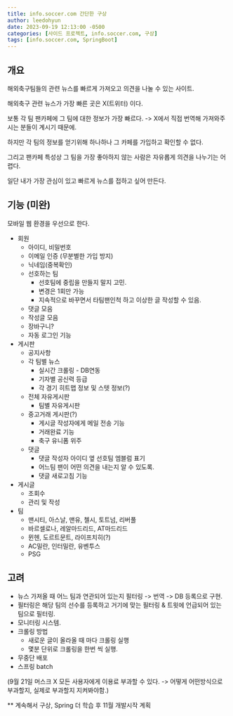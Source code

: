 ```yaml
---
title: info.soccer.com 간단한 구상
author: leedohyun
date: 2023-09-19 12:13:00 -0500
categories: [사이드 프로젝트, info.soccer.com, 구상]
tags: [info.soccer.com, SpringBoot]
---
```


## 개요

해외축구팀들의 관련 뉴스를 빠르게 가져오고 의견을 나눌 수 있는 사이트.

해외축구 관련 뉴스가 가장 빠른 곳은 X(트위터) 이다.

보통 각 팀 팬카페에 그 팀에 대한 정보가 가장 빠르다. -> X에서 직접 번역해 가져와주시는 분들이 계시기 때문에.

하지만 각 팀의 정보를 얻기위해 하나하나 그 카페를 가입하고 확인할 수 없다.

그리고 팬카페 특성상 그 팀을 가장 좋아하지 않는 사람은 자유롭게 의견을 나누기는 어렵다.

일단 내가 가장 관심이 있고 빠르게 뉴스를 접하고 싶어 만든다.

## 기능 (미완)

모바일 웹 환경을 우선으로 한다.

- 회원
	- 아이디, 비밀번호
	- 이메일 인증 (무분별한 가입 방지)
	- 닉네임(중복확인)
	- 선호하는 팀
		- 선호팀에 중립을 만들지 말지 고민.
		- 변경은 1회만 가능
		- 지속적으로 바꾸면서 타팀팬인척 하고 이상한 글 작성할 수 있음.
	- 댓글 모음
	- 작성글 모음
	- 장바구니?
	- 자동 로그인 기능
- 게시판
	- 공지사항
	- 각 팀별 뉴스
		- 실시간 크롤링 - DB연동
		- 기자별 공신력 등급
		- 각 경기 히트맵 정보 및 스텟 정보(?)
	- 전체 자유게시판
		- 팀별 자유게시판
	- 중고거래 게시판(?)
		- 게시글 작성자에게 메일 전송 기능
		- 거래완료 기능
		- 축구 유니폼 위주
	- 댓글
		- 댓글 작성자 아이디 옆 선호팀 엠블럼 표기
		- 어느팀 팬이 어떤 의견을 내는지 알 수 있도록.  
		- 댓글 새로고침 기능
- 게시글
	- 조회수
	- 관리 및 작성
- 팀
	- 맨시티, 아스날, 맨유, 첼시, 토트넘, 리버풀
	- 바르셀로나, 레알마드리드, AT마드리드
	- 뮌헨, 도르트문트, 라이프치히(?)
	- AC밀란, 인터밀란, 유벤투스
	- PSG

## 고려

- 뉴스 가져올 때 어느 팀과 연관되어 있는지 필터링 -> 번역 -> DB 등록으로 구현.
- 필터링은 해당 팀의 선수를 등록하고 거기에 맞는 필터링 & 트윗에 언급되어 있는 팀으로 필터링.
- 모니터링 시스템.
- 크롤링 방법
	- 새로운 글이 올라올 때 마다 크롤링 실행
	- 몇분 단위로 크롤링을 한번 씩 실행.
- 무중단 배포
- 스프링 batch

(9월 21일 머스크 X 모든 사용자에게 이용료 부과할 수 있다. -> 어떻게 어떤방식으로 부과할지, 실제로 부과할지 지켜봐야함.)

** 계속해서 구상, Spring 더 학습 후 11월 개발시작 계획